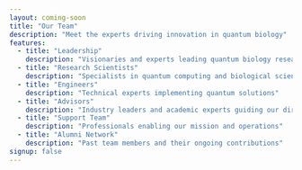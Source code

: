 ```yaml
---
layout: coming-soon
title: "Our Team"
description: "Meet the experts driving innovation in quantum biology"
features:
  - title: "Leadership"
    description: "Visionaries and experts leading quantum biology research"
  - title: "Research Scientists"
    description: "Specialists in quantum computing and biological sciences"
  - title: "Engineers"
    description: "Technical experts implementing quantum solutions"
  - title: "Advisors"
    description: "Industry leaders and academic experts guiding our direction"
  - title: "Support Team"
    description: "Professionals enabling our mission and operations"
  - title: "Alumni Network"
    description: "Past team members and their ongoing contributions"
signup: false
---
```

